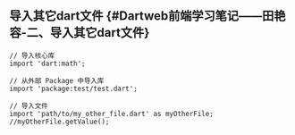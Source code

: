 ## **导入其它dart文件** {#Dartweb前端学习笔记——田艳容-二、导入其它dart文件}

```
// 导入核心库
import 'dart:math';
 
// 从外部 Package 中导入库
import 'package:test/test.dart';
 
// 导入文件
import 'path/to/my_other_file.dart' as myOtherFile;
//myOtherFile.getValue();
```



